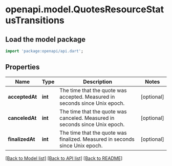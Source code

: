 # openapi.model.QuotesResourceStatusTransitions

## Load the model package
```dart
import 'package:openapi/api.dart';
```

## Properties
Name | Type | Description | Notes
------------ | ------------- | ------------- | -------------
**acceptedAt** | **int** | The time that the quote was accepted. Measured in seconds since Unix epoch. | [optional] 
**canceledAt** | **int** | The time that the quote was canceled. Measured in seconds since Unix epoch. | [optional] 
**finalizedAt** | **int** | The time that the quote was finalized. Measured in seconds since Unix epoch. | [optional] 

[[Back to Model list]](../README.md#documentation-for-models) [[Back to API list]](../README.md#documentation-for-api-endpoints) [[Back to README]](../README.md)



